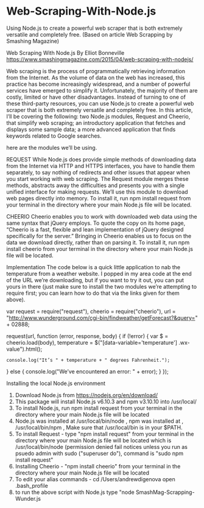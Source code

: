 # Web-Scraping-With-Node.js
Using Node.js to create a powerful web scraper that is both extremely versatile and completely free. (Based on article Web Scrapping by Smashing Magazine)

Web Scraping With Node.js
By Elliot Bonneville
https://www.smashingmagazine.com/2015/04/web-scraping-with-nodejs/

Web scraping is the process of programmatically retrieving information from the Internet. As the volume of data on the web has increased, this practice has become increasingly widespread, and a number of powerful services have emerged to simplify it. Unfortunately, the majority of them are costly, limited or have other disadvantages. Instead of turning to one of these third-party resources, you can use Node.js to create a powerful web scraper that is both extremely versatile and completely free.
In this article, I’ll be covering the following:
two Node.js modules, Request and Cheerio, that simplify web scraping;
an introductory application that fetches and displays some sample data;
a more advanced application that finds keywords related to Google searches.

here are the modules we’ll be using.

REQUEST
While Node.js does provide simple methods of downloading data from the Internet via HTTP and HTTPS interfaces, you have to handle them separately, to say nothing of redirects and other issues that appear when you start working with web scraping. The Request module merges these methods, abstracts away the difficulties and presents you with a single unified interface for making requests. We’ll use this module to download web pages directly into memory. To install it, run npm install request from your terminal in the directory where your main Node.js file will be located.

CHEERIO
Cheerio enables you to work with downloaded web data using the same syntax that jQuery employs. To quote the copy on its home page, “Cheerio is a fast, flexible and lean implementation of jQuery designed specifically for the server.” Bringing in Cheerio enables us to focus on the data we download directly, rather than on parsing it. To install it, run npm install cheerio from your terminal in the directory where your main Node.js file will be located.

Implementation
The code below is a quick little application to nab the temperature from a weather website. I popped in my area code at the end of the URL we’re downloading, but if you want to try it out, you can put yours in there (just make sure to install the two modules we’re attempting to require first; you can learn how to do that via the links given for them above).

var request = require("request"),
  cheerio = require("cheerio"),
  url = "http://www.wunderground.com/cgi-bin/findweather/getForecast?&query=" + 02888;
  
request(url, function (error, response, body) {
  if (!error) {
    var $ = cheerio.load(body),
      temperature = $("[data-variable='temperature'] .wx-value").html();
      
    console.log("It’s " + temperature + " degrees Fahrenheit.");
  } else {
    console.log("We’ve encountered an error: " + error);
  }
});

Installing the local Node.js environment
1. Download Node.js from https://nodejs.org/en/download/
2. This package will install Node.js v6.10.3 and npm v3.10.10 into /usr/local/
3. To install Node.js, run npm install request from your terminal in the directory where your main Node.js file will be located
4. Node.js was installed at /usr/local/bin/node , npm was installed at , /usr/local/bin/npm , Make sure that /usr/local/bin is in your $PATH.
5. To install Request - type "npm install request" from your terminal in the directory where your main Node.js file will be located which is /usr/local/bin/node (permission denied fail notices unless you run as psuedo admin with sudo ("superuser do"), command is "sudo npm install request"
6. Installing Cheerio - "npm install cheerio" from your terminal in the directory where your main Node.js file will be located
7. To edit your alias commands - cd /Users/andrewdigenova open .bash_profile
8. to run the above script with Node.js type "node SmashMag-Scrapping-Wunder.js
